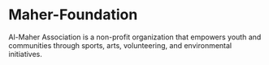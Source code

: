 # Maher-Foundation
Al-Maher Association is a non-profit organization that empowers youth and communities through sports, arts, volunteering, and environmental initiatives.
